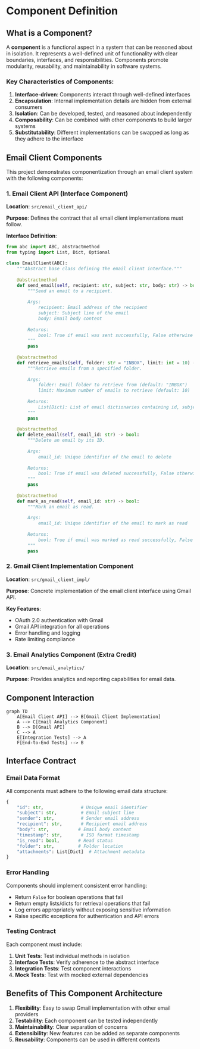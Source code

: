 # Component Definition

## What is a Component?

A **component** is a functional aspect in a system that can be reasoned about in isolation. It represents a well-defined unit of functionality with clear boundaries, interfaces, and responsibilities. Components promote modularity, reusability, and maintainability in software systems.

### Key Characteristics of Components:

1. **Interface-driven**: Components interact through well-defined interfaces
2. **Encapsulation**: Internal implementation details are hidden from external consumers
3. **Isolation**: Can be developed, tested, and reasoned about independently
4. **Composability**: Can be combined with other components to build larger systems
5. **Substitutability**: Different implementations can be swapped as long as they adhere to the interface

## Email Client Components

This project demonstrates componentization through an email client system with the following components:

### 1. Email Client API (Interface Component)

**Location**: `src/email_client_api/`

**Purpose**: Defines the contract that all email client implementations must follow.

**Interface Definition**:

```python
from abc import ABC, abstractmethod
from typing import List, Dict, Optional

class EmailClient(ABC):
    """Abstract base class defining the email client interface."""
    
    @abstractmethod
    def send_email(self, recipient: str, subject: str, body: str) -> bool:
        """Send an email to a recipient.
        
        Args:
            recipient: Email address of the recipient
            subject: Subject line of the email
            body: Email body content
            
        Returns:
            bool: True if email was sent successfully, False otherwise
        """
        pass
    
    @abstractmethod
    def retrieve_emails(self, folder: str = "INBOX", limit: int = 10) -> List[Dict]:
        """Retrieve emails from a specified folder.
        
        Args:
            folder: Email folder to retrieve from (default: "INBOX")
            limit: Maximum number of emails to retrieve (default: 10)
            
        Returns:
            List[Dict]: List of email dictionaries containing id, subject, sender, etc.
        """
        pass
    
    @abstractmethod
    def delete_email(self, email_id: str) -> bool:
        """Delete an email by its ID.
        
        Args:
            email_id: Unique identifier of the email to delete
            
        Returns:
            bool: True if email was deleted successfully, False otherwise
        """
        pass
    
    @abstractmethod
    def mark_as_read(self, email_id: str) -> bool:
        """Mark an email as read.
        
        Args:
            email_id: Unique identifier of the email to mark as read
            
        Returns:
            bool: True if email was marked as read successfully, False otherwise
        """
        pass
```

### 2. Gmail Client Implementation Component

**Location**: `src/gmail_client_impl/`

**Purpose**: Concrete implementation of the email client interface using Gmail API.

**Key Features**:
- OAuth 2.0 authentication with Gmail
- Gmail API integration for all operations
- Error handling and logging
- Rate limiting compliance

### 3. Email Analytics Component (Extra Credit)

**Location**: `src/email_analytics/`

**Purpose**: Provides analytics and reporting capabilities for email data.

## Component Interaction

```mermaid
graph TD
    A[Email Client API] --> B[Gmail Client Implementation]
    A --> C[Email Analytics Component]
    B --> D[Gmail API]
    C --> A
    E[Integration Tests] --> A
    F[End-to-End Tests] --> B
```

## Interface Contract

### Email Data Format

All components must adhere to the following email data structure:

```python
{
    "id": str,              # Unique email identifier
    "subject": str,         # Email subject line
    "sender": str,          # Sender email address
    "recipient": str,       # Recipient email address
    "body": str,           # Email body content
    "timestamp": str,       # ISO format timestamp
    "is_read": bool,       # Read status
    "folder": str,         # Folder location
    "attachments": List[Dict]  # Attachment metadata
}
```

### Error Handling

Components should implement consistent error handling:

- Return `False` for boolean operations that fail
- Return empty lists/dicts for retrieval operations that fail
- Log errors appropriately without exposing sensitive information
- Raise specific exceptions for authentication and API errors

### Testing Contract

Each component must include:

1. **Unit Tests**: Test individual methods in isolation
2. **Interface Tests**: Verify adherence to the abstract interface
3. **Integration Tests**: Test component interactions
4. **Mock Tests**: Test with mocked external dependencies

## Benefits of This Component Architecture

1. **Flexibility**: Easy to swap Gmail implementation with other email providers
2. **Testability**: Each component can be tested independently
3. **Maintainability**: Clear separation of concerns
4. **Extensibility**: New features can be added as separate components
5. **Reusability**: Components can be used in different contexts 